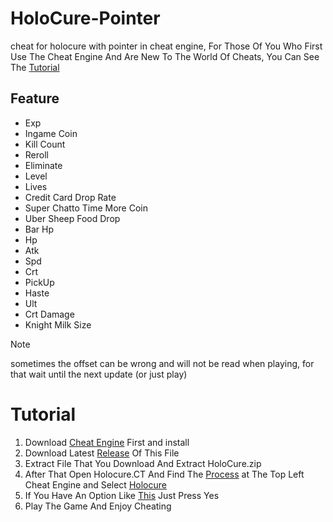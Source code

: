 # HoloCure-Pointer
cheat for holocure with pointer in cheat engine, For Those Of You Who First Use The Cheat Engine And Are New To The World Of Cheats, You Can See The [Tutorial](https://github.com/KohakuBeast/HoloCure-Pointer/tree/main#tutorial)  
## Feature
+ Exp
+ Ingame Coin
+ Kill Count
+ Reroll
+ Eliminate
+ Level
+ Lives
+ Credit Card Drop Rate  
+ Super Chatto Time More Coin 
+ Uber Sheep Food Drop 
+ Bar Hp 
+ Hp
+ Atk
+ Spd
+ Crt
+ PickUp
+ Haste
+ Ult
+ Crt Damage
+ Knight Milk Size
>[!NOTE]  
> sometimes the offset can be wrong and will not be read when playing, for that wait until the next update (or just play)

# Tutorial  
1. Download [Cheat Engine](https://www.cheatengine.org/) First and install  
2. Download Latest [Release](https://github.com/KohakuBeast/HoloCure-Pointer.git) Of This File  
3. Extract File That You Download And Extract HoloCure.zip
4. After That Open Holocure.CT And Find The [Process](https://prnt.sc/wTfkJCTZHGcr) at The Top Left Cheat Engine and Select [Holocure](https://prnt.sc/hCedJE0fscVh)
5. If You Have An Option Like [This](https://prnt.sc/oyeCXQIfEavm) Just Press Yes
6. Play The Game And Enjoy Cheating
